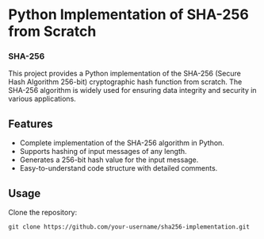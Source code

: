 # Python Implementation of SHA-256 from Scratch
### SHA-256

This project provides a Python implementation of the SHA-256 (Secure Hash Algorithm 256-bit) cryptographic hash function from scratch. The SHA-256 algorithm is widely used for ensuring data integrity and security in various applications.

## Features
- Complete implementation of the SHA-256 algorithm in Python.
- Supports hashing of input messages of any length.
- Generates a 256-bit hash value for the input message.
- Easy-to-understand code structure with detailed comments.
## Usage
Clone the repository:

```
git clone https://github.com/your-username/sha256-implementation.git
```
